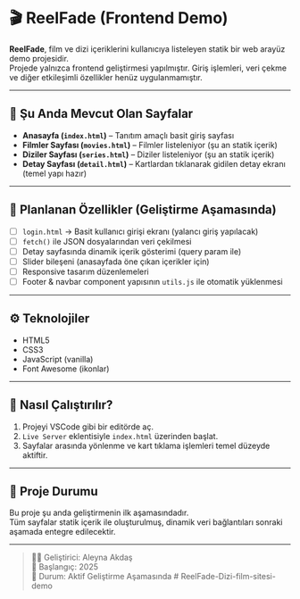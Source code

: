 # 🎬 ReelFade (Frontend Demo)

**ReelFade**, film ve dizi içeriklerini kullanıcıya listeleyen statik bir web arayüz demo projesidir.  
Projede yalnızca frontend geliştirmesi yapılmıştır. Giriş işlemleri, veri çekme ve diğer etkileşimli özellikler henüz uygulanmamıştır.

---

## 📄 Şu Anda Mevcut Olan Sayfalar

- **Anasayfa (`index.html`)** – Tanıtım amaçlı basit giriş sayfası
- **Filmler Sayfası (`movies.html`)** – Filmler listeleniyor (şu an statik içerik)
- **Diziler Sayfası (`series.html`)** – Diziler listeleniyor (şu an statik içerik)
- **Detay Sayfası (`detail.html`)** – Kartlardan tıklanarak gidilen detay ekranı (temel yapı hazır)

---

## 🧭 Planlanan Özellikler (Geliştirme Aşamasında)

- [ ] `login.html` → Basit kullanıcı girişi ekranı (yalancı giriş yapılacak)
- [ ] `fetch()` ile JSON dosyalarından veri çekilmesi
- [ ] Detay sayfasında dinamik içerik gösterimi (query param ile)
- [ ] Slider bileşeni (anasayfada öne çıkan içerikler için)
- [ ] Responsive tasarım düzenlemeleri
- [ ] Footer & navbar component yapısının `utils.js` ile otomatik yüklenmesi

---

## ⚙️ Teknolojiler

- HTML5  
- CSS3  
- JavaScript (vanilla)  
- Font Awesome (ikonlar)

---

## 🚀 Nasıl Çalıştırılır?

1. Projeyi VSCode gibi bir editörde aç.
2. `Live Server` eklentisiyle `index.html` üzerinden başlat.
3. Sayfalar arasında yönlenme ve kart tıklama işlemleri temel düzeyde aktiftir.

---

## 🧾 Proje Durumu

Bu proje şu anda geliştirmenin ilk aşamasındadır.  
Tüm sayfalar statik içerik ile oluşturulmuş, dinamik veri bağlantıları sonraki aşamada entegre edilecektir.

---

> 👩‍💻 Geliştirici: Aleyna Akdaş  
> 📅 Başlangıç: 2025  
> 🔄 Durum: Aktif Geliştirme Aşamasında
#   R e e l F a d e - D i z i - f i l m - s i t e s i - d e m o  
 